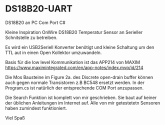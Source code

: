 # DS18B20-UART
DS18B20 an PC Com Port C#

Kleine Inspiration OnWire DS18B20 Temperatur Sensor an Serieller Schnitstelle zu betreiben.

Es wird ein USB2Seriell Konverter benötigt und kleine Schaltung um den TTL aut in einen Open Kollektor umzuwandeln.

Basis für die low level Kommunikation ist das APP214 von MAXIM
https://www.maximintegrated.com/en/app-notes/index.mvp/id/214

Die Mos Bausteine im Figure 2a. des Discrete open-drain buffer können auch gegen normale Transistoren z.B BC548 ersetzt werden.
In der Program.cs ist natürlich der entsprechende COM Port anzupassen.

Die Search Funktion ist komplett von mir geschrieben. Sie baut auf keiner der üblichen Anleitungen im Internet auf. Alle von mir getestetetn Sensoren haben zumindest funktioniert.

Viel Spaß
